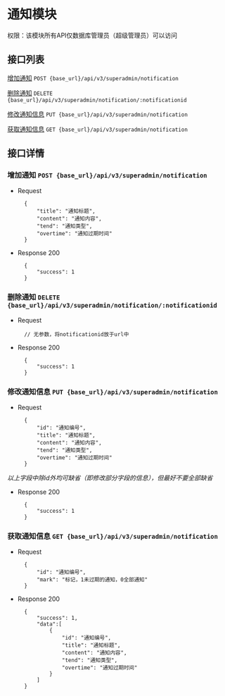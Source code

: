 # 通知模块

权限：该模块所有API仅数据库管理员（超级管理员）可以访问

## 接口列表

[增加通知](#post_notification) `POST {base_url}/api/v3/superadmin/notification`

[删除通知](#delete_notification) `DELETE {base_url}/api/v3/superadmin/notification/:notificationid`

[修改通知信息](#put_notification) `PUT {base_url}/api/v3/superadmin/notification`

[获取通知信息](#get_notification) `GET {base_url}/api/v3/superadmin/notification`

## 接口详情

<a name="post_notification"></a>

### 增加通知 `POST {base_url}/api/v3/superadmin/notification`

+ Request

        {
            "title": "通知标题",
            "content": "通知内容",
            "tend": "通知类型",
            "overtime": "通知过期时间"
        }

+ Response 200

        {
            "success": 1
        }

<a name="delete_notification"></a>

### 删除通知 `DELETE {base_url}/api/v3/superadmin/notification/:notificationid`

+ Request

        // 无参数，将notificationid放于url中

+ Response 200

        {
            "success": 1
        }

<a name="put_notification"></a>

### 修改通知信息 `PUT {base_url}/api/v3/superadmin/notification`

+ Request

        {
            "id": "通知编号",
            "title": "通知标题",
            "content": "通知内容",
            "tend": "通知类型",
            "overtime": "通知过期时间"
        }

_以上字段中除id外均可缺省（即修改部分字段的信息），但最好不要全部缺省_

+ Response 200

        {
            "success": 1
        }

<a name="get_notification"></a>

### 获取通知信息 `GET {base_url}/api/v3/superadmin/notification`

+ Request

        {
            "id": "通知编号",
            "mark": "标记，1未过期的通知，0全部通知"
        }

+ Response 200

        {
            "success": 1,
            "data":[
                {
                    "id": "通知编号",
                    "title": "通知标题",
                    "content": "通知内容",
                    "tend": "通知类型",
                    "overtime": "通知过期时间"
                }
            ]
        }
